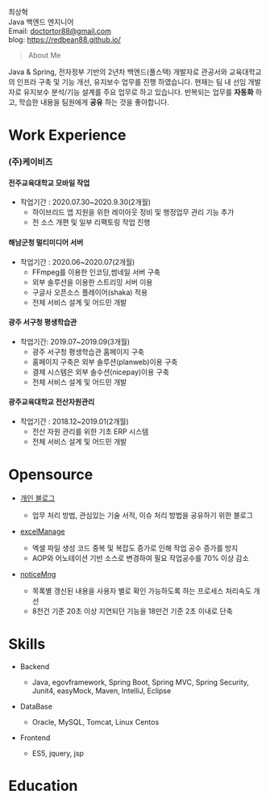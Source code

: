 최상혁  
Java 백엔드 엔지니어  
Email: doctortor88@gmail.com  
blog: https://redbean88.github.io/

> About Me

Java & Spring, 전자정부 기반의 2년차 백엔드(풀스택) 개발자로 관공서와 교육대학교의 인프라 구축 및 기능 개선, 유지보수 업무를 진행 하였습니다.
현재는 팀 내 선임 개발자로 유지보수 분석/기능 설계를  주요 업무로 하고 있습니다.
반복되는 업무를 __자동화__ 하고, 학습한 내용을 팀원에게 __공유__ 하는 것을 좋아합니다.

# Work Experience

### (주)케이비즈

#### 전주교육대학교 모바일 작업
+ 작업기간 : 2020.07.30~2020.9.30(2개월)
	+ 하이브리드 엡 지원을 위한 레이아웃 정비 및 행정업무 관리 기능 추가
	+ 전 소스 개편 및 일부 리팩토링 작업 진행

#### 해남군청 멀티미디어 서버
+ 작업기간 : 2020.06~2020.07(2개월)
	+ FFmpeg를 이용한 인코딩,썸네일 서버 구축 
	+ 외부 솔루션을 이용한 스트리밍 서버 이용
	+ 구글사 오픈소스 플레이어(shaka) 적용
	+ 전체 서비스 설계 및 어드민 개발

#### 광주 서구청 평생학습관
+ 작업기간: 2019.07~2019.09(3개월)
	+ 광주 서구청 평생학습관 홈페이지 구축
	+ 홈페이지 구축은 외부 솔루션(planweb)이용 구축
	+ 결제 시스템은 외부 솔수션(nicepay)이용 구축
	+ 전체 서비스 설계 및 어드민 개발

#### 광주교육대학교 전산자원관리
+ 작업기간 : 2018.12~2019.01(2개월)
	+ 전산 자원 관리를 위한 기초 ERP 시스템
	+ 전체 서비스 설계 및 어드민 개발

# Opensource

+ [개인 블로그](https://redbean88.github.io/)
	* 업무 처리 방법, 관심있는 기술 서적, 이슈 처리 방법을 공유하기 위한 블로그

+ [excelManage](https://github.com/redbean88/excelManage)
	+ 엑셀 파일 생성 코드 중복 및 복잡도 증가로 인해 작업 공수 증가를 방지
	+ AOP와 어노테이션 기반 소스로 변경하여 필요 작업공수를 70% 이상 감소

+ [noticeMng](https://github.com/redbean88/noticeMng)
	+ 목록별 갱신된 내용을 사용자 별로 확인 가능하도록 하는 프로세스 처리속도 개선
	+ 8천건 기준 20초 이상 지연되던 기능을 18만건 기준 2초 이내로 단축

# Skills

+ Backend
  + Java, egovframework, Spring Boot, Spring MVC, Spring Security, Junit4, easyMock, Maven, IntelliJ, Eclipse

+ DataBase
  + Oracle, MySQL, Tomcat, Linux Centos

+ Frontend
  + ES5, jquery, jsp

# Education



